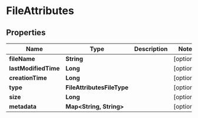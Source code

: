 

# FileAttributes


## Properties

| Name | Type | Description | Notes |
|------------ | ------------- | ------------- | -------------|
|**fileName** | **String** |  |  [optional] |
|**lastModifiedTime** | **Long** |  |  [optional] |
|**creationTime** | **Long** |  |  [optional] |
|**type** | **FileAttributesFileType** |  |  [optional] |
|**size** | **Long** |  |  [optional] |
|**metadata** | **Map&lt;String, String&gt;** |  |  [optional] |




